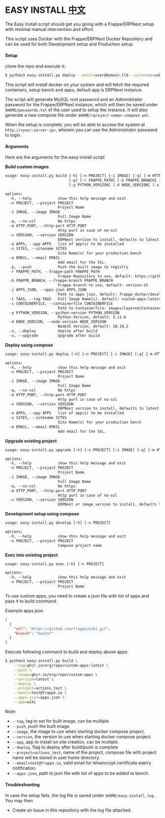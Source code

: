 # EASY INSTALL [中文](README-ZH.md)

The Easy Install script should get you going with a Frappe/ERPNext setup with minimal manual intervention and effort.

This script uses Docker with the Frappe/ERPNext Docker Repository and can be used for both Development setup and Production setup.

#### Setup

clone the repo and execute it:

```sh
$ python3 easy-install.py deploy --email=user@domain.tld --sitename=subdomain.domain.tld --app=erpnext
```

This script will install docker on your system and will fetch the required containers, setup bench and apps, default app is ERPNext instance.

The script will generate MySQL root password and an Administrator password for the Frappe/ERPNext instance, which will then be saved under `$HOME/passwords.txt` of the user used to setup the instance.
It will also generate a new compose file under `$HOME/<project-name>-compose.yml`.

When the setup is complete, you will be able to access the system at `http://<your-server-ip>`, wherein you can use the Administrator password to login.

#### Arguments

Here are the arguments for the easy-install script

**Build custom images**

```txt
usage: easy-install.py build [-h] [-n PROJECT] [-i IMAGE] [-q] [-m HTTP_PORT] [-v VERSION] [-a APPS] [-s SITES] [-e EMAIL]
                             [-p] [-r FRAPPE_PATH] [-b FRAPPE_BRANCH] [-j APPS_JSON] [-t TAGS] [-c CONTAINERFILE]
                             [-y PYTHON_VERSION] [-d NODE_VERSION] [-x] [-u]

options:
  -h, --help            show this help message and exit
  -n PROJECT, --project PROJECT
                        Project Name
  -i IMAGE, --image IMAGE
                        Full Image Name
  -q, --no-ssl          No https
  -m HTTP_PORT, --http-port HTTP_PORT
                        Http port in case of no-ssl
  -v VERSION, --version VERSION
                        ERPNext version to install, defaults to latest stable
  -a APPS, --app APPS   list of app(s) to be installed
  -s SITES, --sitename SITES
                        Site Name(s) for your production bench
  -e EMAIL, --email EMAIL
                        Add email for the SSL.
  -p, --push            Push the built image to registry
  -r FRAPPE_PATH, --frappe-path FRAPPE_PATH
                        Frappe Repository to use, default: https://github.com/frappe/frappe
  -b FRAPPE_BRANCH, --frappe-branch FRAPPE_BRANCH
                        Frappe branch to use, default: version-15
  -j APPS_JSON, --apps-json APPS_JSON
                        Path to apps json, default: frappe_docker/development/apps-example.json
  -t TAGS, --tag TAGS   Full Image Name(s), default: custom-apps:latest
  -c CONTAINERFILE, --containerfile CONTAINERFILE
                        Path to Containerfile: images/layered/Containerfile
  -y PYTHON_VERSION, --python-version PYTHON_VERSION
                        Python Version, default: 3.11.6
  -d NODE_VERSION, --node-version NODE_VERSION
                        NodeJS Version, default: 18.18.2
  -x, --deploy          Deploy after build
  -u, --upgrade         Upgrade after build
```

**Deploy using compose**

```txt
usage: easy-install.py deploy [-h] [-n PROJECT] [-i IMAGE] [-q] [-m HTTP_PORT] [-v VERSION] [-a APPS] [-s SITES] [-e EMAIL]

options:
  -h, --help            show this help message and exit
  -n PROJECT, --project PROJECT
                        Project Name
  -i IMAGE, --image IMAGE
                        Full Image Name
  -q, --no-ssl          No https
  -m HTTP_PORT, --http-port HTTP_PORT
                        Http port in case of no-ssl
  -v VERSION, --version VERSION
                        ERPNext version to install, defaults to latest stable
  -a APPS, --app APPS   list of app(s) to be installed
  -s SITES, --sitename SITES
                        Site Name(s) for your production bench
  -e EMAIL, --email EMAIL
                        Add email for the SSL.
```

**Upgrade existing project**

```txt
usage: easy-install.py upgrade [-h] [-n PROJECT] [-i IMAGE] [-q] [-m HTTP_PORT] [-v VERSION]

options:
  -h, --help            show this help message and exit
  -n PROJECT, --project PROJECT
                        Project Name
  -i IMAGE, --image IMAGE
                        Full Image Name
  -q, --no-ssl          No https
  -m HTTP_PORT, --http-port HTTP_PORT
                        Http port in case of no-ssl
  -v VERSION, --version VERSION
                        ERPNext or image version to install, defaults to latest stable
```

**Development setup using compose**

```txt
usage: easy-install.py develop [-h] [-n PROJECT]

options:
  -h, --help            show this help message and exit
  -n PROJECT, --project PROJECT
                        Compose project name
```

**Exec into existing project**

```txt
usage: easy-install.py exec [-h] [-n PROJECT]

options:
  -h, --help            show this help message and exit
  -n PROJECT, --project PROJECT
                        Project Name
```

To use custom apps, you need to create a json file with list of apps and pass it to build command.

Example apps.json

```json
[
  {
    "url": "https://github.com/frappe/wiki.git",
    "branch": "master"
  }
]
```

Execute following command to build and deploy above apps:

```sh
$ python3 easy-install.py build \
	--tag=ghcr.io/org/repo/custom-apps:latest \
	--push \
	--image=ghcr.io/org/repo/custom-apps \
	--version=latest \
	--deploy \
	--project=actions_test \
	--email=test@frappe.io \
	--apps-json=apps.json \
	--app=wiki
```

Note:

- `--tag`, tag to set for built image, can be multiple.
- `--push`, push the built image.
- `--image`, the image to use when starting docker compose project.
- `--version`, the version to use when starting docker compose project.
- `--app`, app to install on site creation, can be multiple.
- `--deploy`, flag to deploy after build/push is complete
- `--project=actions_test`, name of the project, compose file with project name will be stored in user home directory.
- `--email=test@frappe.io`, valid email for letsencrypt certificate expiry notification.
- `--apps-json`, path to json file with list of apps to be added to bench.

#### Troubleshooting

In case the setup fails, the log file is saved under `$HOME/easy-install.log`. You may then

- Create an Issue in this repository with the log file attached.